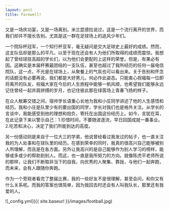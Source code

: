 ```yaml
---
layout: post
title: Farewell!
---
```


又是一场庆功宴，又是一场离别。米兰昆德拉说过，这是一个流行离开的世界，而我们却并不擅长告别。尤其是这一群在足球场上的追风少年们。

一个院际杯冠军，一个知行杯亚军，毫无疑问是交大足球史上最好的成绩。然而，这支队伍却是那么的平凡，以至于现在还会有人为他们所取得的成绩而震惊。我想起了曾经球技高超的学长们，以为他们会更配的上这样的荣誉。但是，有果必有因。这确实是本届杯赛最团结的一支队伍，甚至也超过了我所经历的任何一届电信院队，这一点，不光是在球场上，从聚餐上的气氛也可以看出来。关于告别和怀念的话题没有必要再说，我们都是大好男儿，何必作此姿态。只能衷心祝福每一位即将离开的队友，祝福大家在今后的人生旅程中能够一帆风顺，也希望我们能够永远记住曾经一起并肩拼搏的岁月，也记住彼此那在绿茵场上青春飞扬的样子。

在众人觥筹交错之间，宿帅学长语重心长地为我和小庄同学讲述了他的人生感悟和经历。我和小庄是队里少有的要出国的同学，学长对我们也是格外关注。从学长的言谈中，我能感受到他的理想和抱负，寄托在出国这份经历上。如今，言犹在耳，在此记录下来以警示自己：1.珍惜时间，不要随波逐流，早日回国成就一番事业。2.吃苦和决心，决定了我们所能到达的高度。

另一份感动则是来自于一位大三的学弟，他说曾经看过我发过的帖子，也一直关注我的为人处事和在球队里的经历。在感到荣幸的同时，我真的很高兴自己能够被别人所理解，而且是在各方面。另外让我高兴的是自己能够作为别人学习的榜样，能够或多或少的帮助到别人。而这，也一直是我所努力的方向。就像陈虎平老师所说的那样，让我们不断取非当下的自我，向优秀的人聚集、靠拢，与他们一起奔跑，而未来，会有人跟随你奔跑。

作为一个旁观者看完了整届比赛，我的一些好友不是很理解，甚至会问，和你又有什么关系呢。而我的答案也很简单，因为我回去时还会有人叫我队长，那里还有我爱的人。

![_config.yml]({{ site.baseurl }}/images/football.jpg)